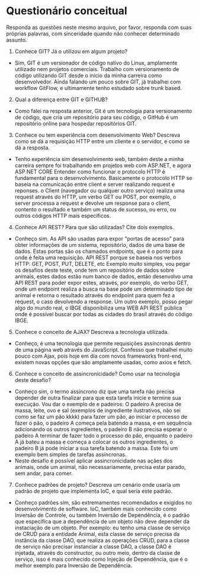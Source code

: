 # Questionário conceitual

Responda as questões neste mesmo arquivo, por favor, responda com suas próprias palavras, com sinceridade quando não conhecer determinado assunto.

1. Conhece GIT? Já o utilizou em algum projeto?
 - Sim, GIT é um versionador de código nativo do Linux, amplamente utilizado nem projetos comerciais. Trabalho com versionamento de código utilizando GIT
 desde o início da minha carreira como desenvolvedor. Ainda falando um pouco sobre GIT, já trabalhei com workflow GitFlow, e ultimamente tenho estudado sobre trunk based.

2. Qual a diferença entre GIT e GITHUB?
 - Como falei na resposta anterior, Git é um tecnologia para versionamento de código, que cria um repositório para seu código, o GitHub é um repositório online para
 hospedar repositórios GIT.

3. Conhece ou tem experiência com desenvolvimento Web? Descreva como se dá a requisição HTTP entre um cliente e o servidor, e como se dá a resposta.
 - Tenho experiência sim desenvolvimento web, também deste a minha carreira sempre foi trabalhando em projetos web com ASP.NET, e agora ASP.NET CORE
 Entender como funcionar o protocolo HTTP é fundamental para o desenvolvimento. Basicamente o protocolo HTTP se baseia na comunicação entre client e server
 realizando request e reponses. o Client (navegador ou qualquer outro serviço) realiza uma request através do HTTP, um verbo GET ou POST, por exemplo, o server processa a request e devolve um response para o client, contento o resultado e também um status de sucesso, ou erro, ou outros códigos HTTP mais específicos.

4. Conhece API REST? Para que são utilizadas? Cite dois exemplos.
 - Conheço sim. As API são usadas para expor "portas de acesso" para obter informações de um sistema, repositório, dados de uma base de dados.
 Estas portas são os chamados endpoints, que é o ponto para onde é feita uma requisição. API REST porque se baseia nos verbos HTTP: GET, POST, PUT, DELETE, etc
 Exemplo muito simples, vou pegar os desafios deste teste, onde tem um repositório de dados sobre animais, estes dados estão num banco de dados, então desenvolvo uma API REST
 para poder expor estes, através, por exemplo, do verbo GET, onde um endpoint realiza a busca na base pode um determinado tipo de animal e retorna o resultado através do endpoint para quem fez a request, o caso devolvendo a response.
 Um outro exemplo, posso pegar algo do mundo real, o IBGE disponibiliza uma WEB API REST pública onde é possível buscar por todas as cidades do brasil através do código IBGE.

5. Conhece o conceito de AJAX? Descreva a tecnologia utilizada.
  - Conheço, é uma tecnologia que permite requisições assíncronas dentro de uma página web através do JavaScript. Confesso que trabalhei muito pouco com Ajax, pois hoje em dia com novos frameworks front-end, existem novas opções que são amplamente usadas, como axios e fetch.

6. Conhece o conceito de assincronicidade? Como usar na tecnologia deste desafio?
 - Conheço sim, o termo assíncrono diz que uma tarefa não precisa depender de outra finalizar para que esta tarefa inicie e termine sua execução. Vou dar o exemplo de e padeiros: O padeiro A precisa de massa, leite, ovo e sal (exemplos de ingrediente ilustrativos, não sei como se faz um pão kkkk) para fazer um pão, ao iniciar o processo
 de fazer o pão, o padeiro A começa pela batendo a massa, e em sequência adicionando os outros ingredientes, o padeiro B não precisa esperar o padeiro A terminar de fazer todo
 o processo do pão, enquanto o padeiro A já bateu a massa e começa a colocar os outros ingredientes, o padeiro B já pode iniciar a sua tarefa batendo a massa. Este foi um exemplo bem simples de tarefas assíncronas.
  - Neste desafio é possível aplicar assincronicidade nas açães dos animais, onde um animal, não necessariamente, precisa estar parado, sem andar, para comer.

7. Conhece padrões de projeto? Descreva um cenário onde usaria um padrão de projeto que implementa IoC, e qual seria este padrão.
 - Conheço padrões sim, são extremamentes recomendados e exigidos no desenvolvimento de software. IoC, também mais conhecido como Inversão de Controle, ou também Inversão de Dependência, é o padrão que especifica que a dependência de um objeto não deve depender da instaciação de um objeto. Por exemplo: eu tenho uma classe de serviço de CRUD
para a entidade Animal, esta classe de serviço precisa da instância da classe DAO, que realiza as operações CRUD, para a classe de serviço não precisar instanciar a classe DAO,
a classe DAO é injetada, através do constructor, ou outro meio, dentro da classe de serviço, isso é mais conhecido como Injeção de Dependência, que é o melhor exemplo para Inversão de Dependência.